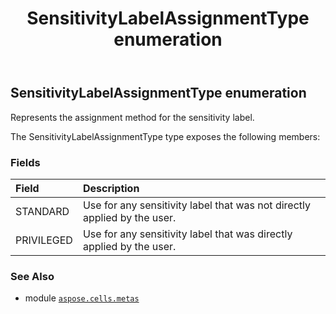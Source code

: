 ﻿---
title: SensitivityLabelAssignmentType enumeration
second_title: Aspose.Cells for Python via .NET API References
description: 
type: docs
weight: 30
url: /aspose.cells.metas/sensitivitylabelassignmenttype/
is_root: false
---

## SensitivityLabelAssignmentType enumeration

Represents the assignment method for the sensitivity label.



The SensitivityLabelAssignmentType type exposes the following members:

### Fields
| Field | Description |
| :- | :- |
| STANDARD | Use for any sensitivity label that was not directly applied by the user. |
| PRIVILEGED | Use for any sensitivity label that was directly applied by the user. |



### See Also
* module [`aspose.cells.metas`](..)
